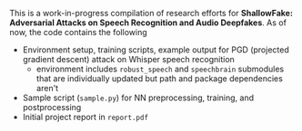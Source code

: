This is a work-in-progress compilation of research efforts for **ShallowFake: Adversarial Attacks on Speech Recognition and Audio Deepfakes**. As of now, the code contains the following
* Environment setup, training scripts, example output for PGD (projected gradient descent) attack on Whisper speech recognition
  * environment includes `robust_speech` and `speechbrain` submodules that are individually updated but path and package dependencies aren't
* Sample script (`sample.py`) for NN preprocessing, training, and postprocessing
* Initial project report in `report.pdf`
